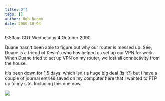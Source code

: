 ```yaml
---
title: Off
tags: []
author: Rob Nugen
date: 2000-10-04
---
```


<title>The router is down</title>
<p class=date>9:53am CDT Wednesday 4 October 2000

<p>Duane hasn't been able to figure out why our router is messed up.
See, Duane is a friend of Kevin's who has helped us set up our VPN for
work.  When Duane tried to set up VPN on my router, we lost all
connectivity from the house.

<p>It's been down for 1.5 days, which isn't a huge big deal (is it?)
but I have a couple of journal entries saved on my computer here that
I wanted to FTP up to my site.  Including this one now.

<p><img src='/images/rob/wL-ROB.gif'>


